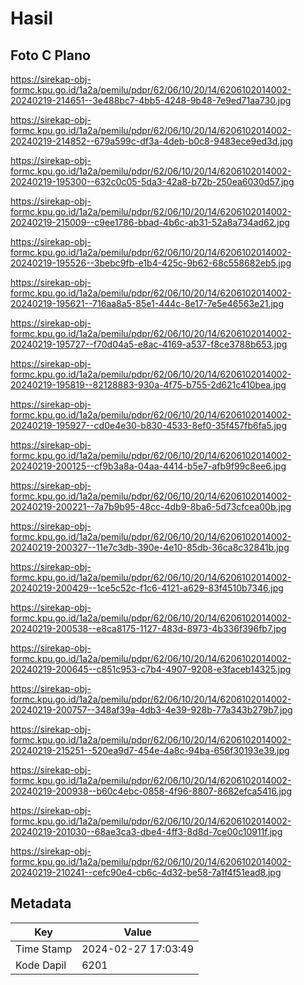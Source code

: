 # Hasil

## Foto C Plano

https://sirekap-obj-formc.kpu.go.id/1a2a/pemilu/pdpr/62/06/10/20/14/6206102014002-20240219-214651--3e488bc7-4bb5-4248-9b48-7e9ed71aa730.jpg

https://sirekap-obj-formc.kpu.go.id/1a2a/pemilu/pdpr/62/06/10/20/14/6206102014002-20240219-214852--679a599c-df3a-4deb-b0c8-9483ece9ed3d.jpg

https://sirekap-obj-formc.kpu.go.id/1a2a/pemilu/pdpr/62/06/10/20/14/6206102014002-20240219-195300--632c0c05-5da3-42a8-b72b-250ea6030d57.jpg

https://sirekap-obj-formc.kpu.go.id/1a2a/pemilu/pdpr/62/06/10/20/14/6206102014002-20240219-215009--c9ee1786-bbad-4b6c-ab31-52a8a734ad62.jpg

https://sirekap-obj-formc.kpu.go.id/1a2a/pemilu/pdpr/62/06/10/20/14/6206102014002-20240219-195526--3bebc9fb-e1b4-425c-9b62-68c558682eb5.jpg

https://sirekap-obj-formc.kpu.go.id/1a2a/pemilu/pdpr/62/06/10/20/14/6206102014002-20240219-195621--716aa8a5-85e1-444c-8e17-7e5e46563e21.jpg

https://sirekap-obj-formc.kpu.go.id/1a2a/pemilu/pdpr/62/06/10/20/14/6206102014002-20240219-195727--f70d04a5-e8ac-4169-a537-f8ce3788b653.jpg

https://sirekap-obj-formc.kpu.go.id/1a2a/pemilu/pdpr/62/06/10/20/14/6206102014002-20240219-195819--82128883-930a-4f75-b755-2d621c410bea.jpg

https://sirekap-obj-formc.kpu.go.id/1a2a/pemilu/pdpr/62/06/10/20/14/6206102014002-20240219-195927--cd0e4e30-b830-4533-8ef0-35f457fb6fa5.jpg

https://sirekap-obj-formc.kpu.go.id/1a2a/pemilu/pdpr/62/06/10/20/14/6206102014002-20240219-200125--cf9b3a8a-04aa-4414-b5e7-afb9f99c8ee6.jpg

https://sirekap-obj-formc.kpu.go.id/1a2a/pemilu/pdpr/62/06/10/20/14/6206102014002-20240219-200221--7a7b9b95-48cc-4db9-8ba6-5d73cfcea00b.jpg

https://sirekap-obj-formc.kpu.go.id/1a2a/pemilu/pdpr/62/06/10/20/14/6206102014002-20240219-200327--11e7c3db-390e-4e10-85db-36ca8c32841b.jpg

https://sirekap-obj-formc.kpu.go.id/1a2a/pemilu/pdpr/62/06/10/20/14/6206102014002-20240219-200429--1ce5c52c-f1c6-4121-a629-83f4510b7346.jpg

https://sirekap-obj-formc.kpu.go.id/1a2a/pemilu/pdpr/62/06/10/20/14/6206102014002-20240219-200538--e8ca8175-1127-483d-8973-4b336f396fb7.jpg

https://sirekap-obj-formc.kpu.go.id/1a2a/pemilu/pdpr/62/06/10/20/14/6206102014002-20240219-200645--c851c953-c7b4-4907-9208-e3faceb14325.jpg

https://sirekap-obj-formc.kpu.go.id/1a2a/pemilu/pdpr/62/06/10/20/14/6206102014002-20240219-200757--348af39a-4db3-4e39-928b-77a343b279b7.jpg

https://sirekap-obj-formc.kpu.go.id/1a2a/pemilu/pdpr/62/06/10/20/14/6206102014002-20240219-215251--520ea9d7-454e-4a8c-94ba-656f30193e39.jpg

https://sirekap-obj-formc.kpu.go.id/1a2a/pemilu/pdpr/62/06/10/20/14/6206102014002-20240219-200938--b60c4ebc-0858-4f96-8807-8682efca5416.jpg

https://sirekap-obj-formc.kpu.go.id/1a2a/pemilu/pdpr/62/06/10/20/14/6206102014002-20240219-201030--68ae3ca3-dbe4-4ff3-8d8d-7ce00c10911f.jpg

https://sirekap-obj-formc.kpu.go.id/1a2a/pemilu/pdpr/62/06/10/20/14/6206102014002-20240219-210241--cefc90e4-cb6c-4d32-be58-7a1f4f51ead8.jpg


## Metadata

| Key        | Value               |
| ---------- | ------------------- |
| Time Stamp | 2024-02-27 17:03:49 |
| Kode Dapil | 6201                |



